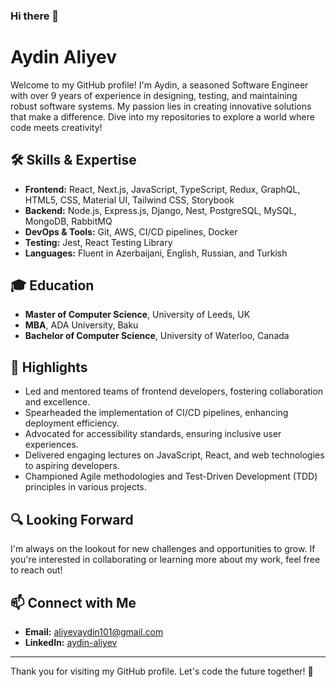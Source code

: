 ### Hi there 👋
# Aydin Aliyev

Welcome to my GitHub profile! I'm Aydin, a seasoned Software Engineer with over 9 years of experience in designing, testing, and maintaining robust software systems. My passion lies in creating innovative solutions that make a difference. Dive into my repositories to explore a world where code meets creativity!

## 🛠 Skills & Expertise
- **Frontend:** React, Next.js, JavaScript, TypeScript, Redux, GraphQL, HTML5, CSS, Material UI, Tailwind CSS, Storybook
- **Backend:** Node.js, Express.js, Django, Nest, PostgreSQL, MySQL, MongoDB, RabbitMQ
- **DevOps & Tools:** Git, AWS, CI/CD pipelines, Docker
- **Testing:** Jest, React Testing Library
- **Languages:** Fluent in Azerbaijani, English, Russian, and Turkish

## 🎓 Education
- **Master of Computer Science**, University of Leeds, UK
- **MBA**, ADA University, Baku
- **Bachelor of Computer Science**, University of Waterloo, Canada

## 🌟 Highlights
- Led and mentored teams of frontend developers, fostering collaboration and excellence.
- Spearheaded the implementation of CI/CD pipelines, enhancing deployment efficiency.
- Advocated for accessibility standards, ensuring inclusive user experiences.
- Delivered engaging lectures on JavaScript, React, and web technologies to aspiring developers.
- Championed Agile methodologies and Test-Driven Development (TDD) principles in various projects.

## 🔍 Looking Forward
I'm always on the lookout for new challenges and opportunities to grow. If you're interested in collaborating or learning more about my work, feel free to reach out!

## 📫 Connect with Me
- **Email:** aliyevaydin101@gmail.com
- **LinkedIn:** [aydin-aliyev](https://www.linkedin.com/in/aydin-aliyev-444534268/)

---

Thank you for visiting my GitHub profile. Let's code the future together! 🌟
